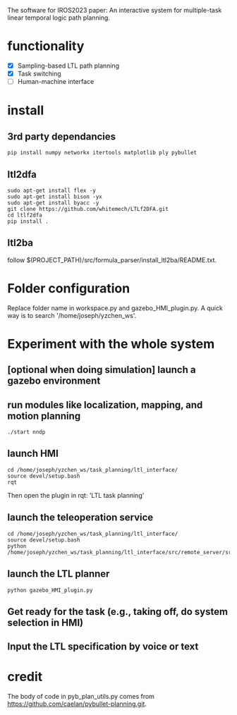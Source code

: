 The software for IROS2023 paper: An interactive system for multiple-task linear temporal logic path planning. 

# functionality
- [x] Sampling-based LTL path planning 
- [x] Task switching
- [ ] Human-machine interface

# install
## 3rd party dependancies
```
pip install numpy networkx itertools matplotlib ply pybullet
```
## ltl2dfa
```
sudo apt-get install flex -y
sudo apt-get install bison -yx
sudo apt-get install byacc -y
git clone https://github.com/whitemech/LTLf2DFA.git
cd ltlf2dfa
pip install .
```
## ltl2ba
follow $(PROJECT_PATH)/src/formula_parser/install_ltl2ba/README.txt.


# Folder configuration
Replace folder name in workspace.py and gazebo_HMI_plugin.py. A quick way is to search '/home/joseph/yzchen_ws'.


# Experiment with the whole system

## [optional when doing simulation] launch a gazebo environment
## run modules like localization, mapping, and motion planning
```
./start nndp
```
## launch HMI
```
cd /home/joseph/yzchen_ws/task_planning/ltl_interface/
source devel/setup.bash
rqt
```
Then open the plugin in rqt: 'LTL task planning'
## launch the teleoperation service
```
cd /home/joseph/yzchen_ws/task_planning/ltl_interface/
source devel/setup.bash
python /home/joseph/yzchen_ws/task_planning/ltl_interface/src/remote_server/src/remote_launch_service.py
```
## launch the LTL planner
```
python gazebo_HMI_plugin.py
```
## Get ready for the task (e.g., taking off, do system selection in HMI)
## Input the LTL specification by voice or text

# credit
The body of code in pyb_plan_utils.py comes from https://github.com/caelan/pybullet-planning.git.